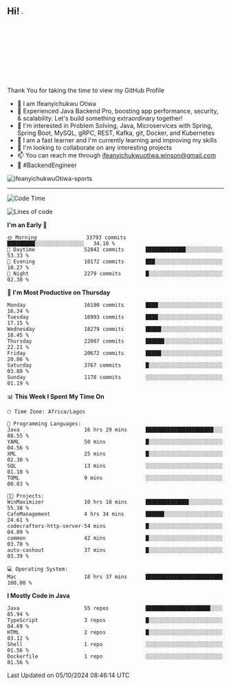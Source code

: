 <!-- BLOG-POST-LIST:START --><!-- BLOG-POST-LIST:END -->

## Hi! <img src="https://media.giphy.com/media/hvRJCLFzcasrR4ia7z/giphy.gif" width="4%"> 

Thank You for taking the time to view my GitHub Profile

- 👋 I am Ifeanyichukwu Otiwa
- 🚀 Experienced Java Backend Pro, boosting app performance, security, & scalability. Let's build something extraordinary together!
- 👀 I'm interested in Problem Solving, Java, Microservices with Spring, Spring Boot, MySQL, gRPC, REST, Kafka, git, Docker, and Kubernetes
- 🌱 I am a fast learner and I'm currently learning and improving my skills
- 💞️ I'm looking to collaborate on any interesting projects
- 📫 You can reach me through ifeanyichukwuotiwa.winson@gmail.com
- 🚀 #BackendEngineer

<p align="left" marginTop="10px"> <img src="https://komarev.com/ghpvc/?username=ifeanyichukwuOtiwa-sports&label=Profile%20views&color=0e75b6&style=for-the-badge" alt="ifeanyichukwuOtiwa-sports" /> </p>

***

<!--START_SECTION:waka-->
![Code Time](http://img.shields.io/badge/Code%20Time-2%2C956%20hrs%206%20mins-blue)

![Lines of code](https://img.shields.io/badge/From%20Hello%20World%20I%27ve%20Written-24.1%20million%20lines%20of%20code-blue)

**I'm an Early 🐤** 

```text
🌞 Morning                33793 commits       █████████░░░░░░░░░░░░░░░░   34.10 % 
🌆 Daytime                52842 commits       █████████████░░░░░░░░░░░░   53.33 % 
🌃 Evening                10172 commits       ███░░░░░░░░░░░░░░░░░░░░░░   10.27 % 
🌙 Night                  2279 commits        █░░░░░░░░░░░░░░░░░░░░░░░░   02.30 % 
```
📅 **I'm Most Productive on Thursday** 

```text
Monday                   16190 commits       ████░░░░░░░░░░░░░░░░░░░░░   16.34 % 
Tuesday                  16993 commits       ████░░░░░░░░░░░░░░░░░░░░░   17.15 % 
Wednesday                18279 commits       █████░░░░░░░░░░░░░░░░░░░░   18.45 % 
Thursday                 22007 commits       ██████░░░░░░░░░░░░░░░░░░░   22.21 % 
Friday                   20672 commits       █████░░░░░░░░░░░░░░░░░░░░   20.86 % 
Saturday                 3767 commits        █░░░░░░░░░░░░░░░░░░░░░░░░   03.80 % 
Sunday                   1178 commits        ░░░░░░░░░░░░░░░░░░░░░░░░░   01.19 % 
```


📊 **This Week I Spent My Time On** 

```text
🕑︎ Time Zone: Africa/Lagos

💬 Programming Languages: 
Java                     16 hrs 29 mins      ██████████████████████░░░   88.55 % 
YAML                     50 mins             █░░░░░░░░░░░░░░░░░░░░░░░░   04.56 % 
XML                      25 mins             █░░░░░░░░░░░░░░░░░░░░░░░░   02.30 % 
SQL                      13 mins             ░░░░░░░░░░░░░░░░░░░░░░░░░   01.18 % 
TOML                     9 mins              ░░░░░░░░░░░░░░░░░░░░░░░░░   00.83 % 

🐱‍💻 Projects: 
WinMaximizer             10 hrs 18 mins      ██████████████░░░░░░░░░░░   55.38 % 
CafeManagement           4 hrs 34 mins       ██████░░░░░░░░░░░░░░░░░░░   24.61 % 
codecrafters-http-server-54 mins             █░░░░░░░░░░░░░░░░░░░░░░░░   04.89 % 
common                   42 mins             █░░░░░░░░░░░░░░░░░░░░░░░░   03.78 % 
auto-cashout             37 mins             █░░░░░░░░░░░░░░░░░░░░░░░░   03.39 % 

💻 Operating System: 
Mac                      18 hrs 37 mins      █████████████████████████   100.00 % 
```

**I Mostly Code in Java** 

```text
Java                     55 repos            █████████████████████░░░░   85.94 % 
TypeScript               3 repos             █░░░░░░░░░░░░░░░░░░░░░░░░   04.69 % 
HTML                     2 repos             █░░░░░░░░░░░░░░░░░░░░░░░░   03.12 % 
Shell                    1 repo              ░░░░░░░░░░░░░░░░░░░░░░░░░   01.56 % 
Dockerfile               1 repo              ░░░░░░░░░░░░░░░░░░░░░░░░░   01.56 % 
```




 Last Updated on 05/10/2024 08:46:14 UTC
<!--END_SECTION:waka-->

<!--
<p align="center">
![trophy](https://github-profile-trophy.vercel.app/?username=ifeanyichukwuOtiwa-sports&theme=onedark) (https://github.com/ryo-ma/github-profile-trophy)
</p>
-->

<!---
ifeanyi-otiwa/ifeanyi-otiwa is a ✨ special ✨ repository because its `README.md` (this file) appears on your GitHub profile.
You can click the Preview link to take a look at your changes.
--->
